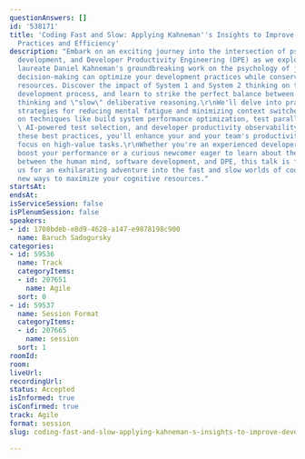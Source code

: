 ```yaml
---
questionAnswers: []
id: '538171'
title: 'Coding Fast and Slow: Applying Kahneman''s Insights to Improve Development
  Practices and Efficiency'
description: "Embark on an exciting journey into the intersection of psychology, software
  development, and Developer Productivity Engineering (DPE) as we explore how Nobel
  laureate Daniel Kahneman's groundbreaking work on the psychology of judgment and
  decision-making can optimize your development practices while conserving cognitive
  resources. Discover the impact of System 1 and System 2 thinking on the software
  development process, and learn to strike the perfect balance between \"fast\" intuitive
  thinking and \"slow\" deliberative reasoning.\r\nWe'll delve into practical DPE
  strategies for reducing mental fatigue and minimizing context switches, focusing
  on techniques like build system performance optimization, test parallelization,
  \ AI-powered test selection, and developer productivity observability. By leveraging
  these best practices, you'll enhance your and your team's productivity and maintain
  focus on high-value tasks.\r\nWhether you're an experienced developer seeking to
  boost your performance or a curious newcomer eager to learn about the connections
  between the human mind, software development, and DPE, this talk is for you. Join
  us for an exhilarating adventure into the fast and slow worlds of coding, and uncover
  new ways to maximize your cognitive resources."
startsAt: 
endsAt: 
isServiceSession: false
isPlenumSession: false
speakers:
- id: 1708bdeb-e8d9-4628-a147-e9878198c900
  name: Baruch Sadogursky
categories:
- id: 59536
  name: Track
  categoryItems:
  - id: 207651
    name: Agile
  sort: 0
- id: 59537
  name: Session Format
  categoryItems:
  - id: 207665
    name: session
  sort: 1
roomId: 
room: 
liveUrl: 
recordingUrl: 
status: Accepted
isInformed: true
isConfirmed: true
track: Agile
format: session
slug: coding-fast-and-slow-applying-kahneman-s-insights-to-improve-development-practices-and-efficiency

---
```

